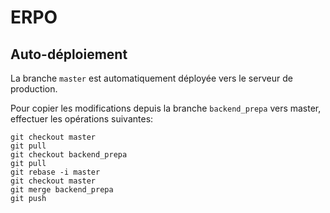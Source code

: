# ERPO

## Auto-déploiement

La branche `master` est automatiquement déployée
vers le serveur de production.

Pour copier les modifications depuis la branche
`backend_prepa` vers master, effectuer les
opérations suivantes:

```
git checkout master
git pull
git checkout backend_prepa
git pull
git rebase -i master
git checkout master
git merge backend_prepa
git push
```



